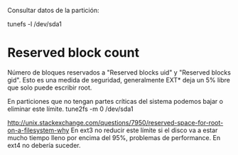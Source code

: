 Consultar datos de la partición:

tunefs -l /dev/sda1


# Reserved block count
Número de bloques reservados a "Reserved blocks uid" y "Reserved blocks gid".
Esto es una medida de seguridad, generalmente EXT* deja un 5% libre que solo puede escribir root.

En particiones que no tengan partes críticas del sistema podemos bajar o eliminar este límite.
tune2fs -m 0 /dev/sda1


http://unix.stackexchange.com/questions/7950/reserved-space-for-root-on-a-filesystem-why
En ext3 no reducir este límite si el disco va a estar mucho tiempo lleno por encima del 95%, problemas de performance.
En ext4 no debería suceder.
